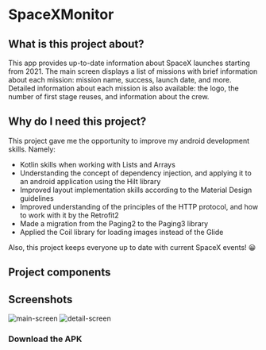# SpaceXMonitor

## What is this project about? ##

This app provides up-to-date information about SpaceX launches starting from 2021.
The main screen displays a list of missions with brief information about each mission: mission name, success, launch date, and more.
Detailed information about each mission is also available: the logo, the number of first stage reuses, and information about the crew.

## Why do I need this project? ##

This project gave me the opportunity to improve my android development skills. Namely:

- Kotlin skills when working with Lists and Arrays
- Understanding the concept of dependency injection, and applying it to an android application using the Hilt library
- Improved layout implementation skills according to the Material Design guidelines
- Improved understanding of the principles of the HTTP protocol, and how to work with it by the Retrofit2
- Made a migration from the Paging2 to the Paging3 library
- Applied the Coil library for loading images instead of the Glide

Also, this project keeps everyone up to date with current SpaceX events! :grinning:

## Project components ##

## Screenshots ##

![main-screen](https://user-images.githubusercontent.com/102755986/196852367-d3fbdb0d-4e9e-471f-a921-e354fc5d155b.png)
![detail-screen](https://user-images.githubusercontent.com/102755986/196852359-ba1f3a4c-e3f1-4508-b0c3-736566ee2388.png)

### Download the APK ###
